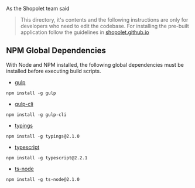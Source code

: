 As the Shopolet team said
> This directory, it's contents and the following instructions are only for developers who need to edit the codebase. For installing the pre-built application follow the guidelines in [shopolet.github.io](https://shopolet.github.io)

## NPM Global Dependencies  
With Node and NPM installed, the following global dependencies must be installed before executing build scripts.

* [gulp](https://www.npmjs.com/package/gulp)
```
npm install -g gulp
```

* [gulp-cli](https://www.npmjs.com/package/gulp-cli)
```
npm install -g gulp-cli
```

* [typings](https://www.npmjs.com/package/typings)
```
npm install -g typings@2.1.0
```

* [typescript](https://www.npmjs.com/package/typescript)
```
npm install -g typescript@2.2.1
```

* [ts-node](https://www.npmjs.com/package/ts-node)
```
npm install -g ts-node@2.1.0
```

